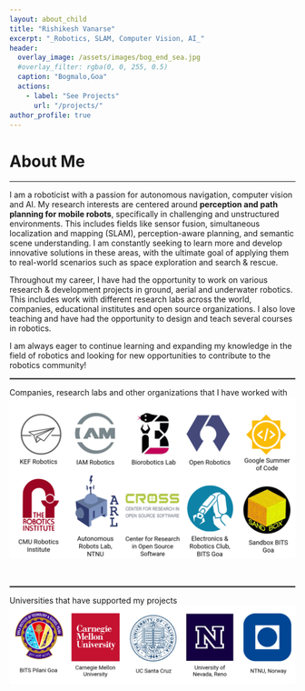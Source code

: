 ```yaml
---
layout: about_child
title: "Rishikesh Vanarse"
excerpt: "_Robotics, SLAM, Computer Vision, AI_"
header:
  overlay_image: /assets/images/bog_end_sea.jpg
  #overlay_filter: rgba(0, 0, 255, 0.5)
  caption: "Bogmalo,Goa"
  actions:
    - label: "See Projects"
      url: "/projects/"
author_profile: true
---
```

# About Me
---

I am a roboticist with a passion for autonomous navigation, computer vision and AI. My research interests are centered around **perception and path planning for mobile robots**, specifically in challenging and unstructured environments. This includes fields like sensor fusion, simultaneous localization and mapping (SLAM), perception-aware planning, and semantic scene understanding. I am constantly seeking to learn more and develop innovative solutions in these areas, with the ultimate goal of applying them to real-world scenarios such as space exploration and search & rescue.

Throughout my career, I have had the opportunity to work on various research & development projects in ground, aerial and underwater robotics. This includes work with different research labs across the world, companies, educational institutes and open source organizations. I also love teaching and have had the opportunity to design and teach several courses in robotics.

I am always eager to continue learning and expanding my knowledge in the field of robotics and looking for new opportunities to contribute to the robotics community!
<br/>
<hr style="border:1px solid gray"/>

Companies, research labs and other organizations that I have worked with
![orgs](assets/images/logos/all_orgs_2023.png)

<br/>
<hr style="border:1px solid gray"/>

Universities that have supported my projects
![unis](assets/images/logos/unis_2023.png)
